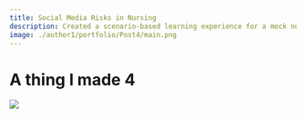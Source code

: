 ```yaml
---
title: Social Media Risks in Nursing
description: Created a scenario-based learning experience for a mock nursing diploma course.
image: ./author1/portfolio/Post4/main.png
---
```


# A thing I made 4

![](./author1/portfolio/Post4/main.png)